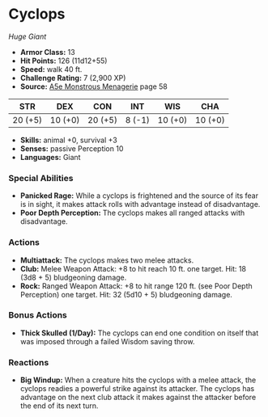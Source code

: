 # Cyclops

*Huge* *Giant*

- **Armor Class:** 13
- **Hit Points:** 126 (11d12+55)
- **Speed:** walk 40 ft.
- **Challenge Rating:** 7 (2,900 XP)
- **Source:** [A5e Monstrous Menagerie](https://enpublishingrpg.com/products/level-up-monstrous-menagerie-a5e) page 58

| STR | DEX | CON | INT | WIS | CHA |
| --- | --- | --- | --- | --- | --- |
| 20 (+5) | 10 (+0) | 20 (+5) | 8 (-1) | 10 (+0) | 10 (+0) |

- **Skills:** animal +0, survival +3
- **Senses:** passive Perception 10
- **Languages:** Giant
### Special Abilities
- **Panicked Rage:** While a cyclops is frightened and the source of its fear is in sight, it makes attack rolls with advantage instead of disadvantage.
- **Poor Depth Perception:** The cyclops makes all ranged attacks with disadvantage.
### Actions
- **Multiattack:** The cyclops makes two melee attacks.
- **Club:** Melee Weapon Attack: +8 to hit  reach 10 ft.  one target. Hit: 18 (3d8 + 5) bludgeoning damage.
- **Rock:** Ranged Weapon Attack: +8 to hit  range 120 ft. (see Poor Depth Perception)  one target. Hit: 32 (5d10 + 5) bludgeoning damage.
### Bonus Actions
- **Thick Skulled (1/Day):** The cyclops can end one condition on itself that was imposed through a failed Wisdom saving throw.
### Reactions
- **Big Windup:** When a creature hits the cyclops with a melee attack, the cyclops readies a powerful strike against its attacker. The cyclops has advantage on the next club attack it makes against the attacker before the end of its next turn.


